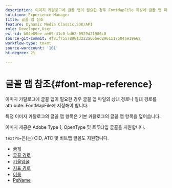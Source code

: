 ```yaml
---
description: 이미지 카탈로그에 글꼴 맵이 필요한 경우 FontMapFile 특성에 글꼴 맵 파일의 상대 경로나 절대 경로를 지정해야 합니다.
solution: Experience Manager
title: 글꼴 맵 참조
feature: Dynamic Media Classic,SDK/API
role: Developer,User
exl-id: b04e89ee-ae69-41c0-bd62-0929d21980c0
source-git-commit: 4f81f755789613222a66bed2961117604ae19e62
workflow-type: tm+mt
source-wordcount: '101'
ht-degree: 2%

---
```


# 글꼴 맵 참조{#font-map-reference}

이미지 카탈로그에 글꼴 맵이 필요한 경우 글꼴 맵 파일의 상대 경로나 절대 경로를 attribute::FontMapFile에 지정해야 합니다.

특정 이미지 카탈로그의 글꼴 맵 항목은 기본 카탈로그의 글꼴 맵 항목을 덮어씁니다.

이미지 제공은 Adobe Type 1, OpenType 및 트루타입 글꼴을 지원합니다.

`textPs=`은(는) CID, ATC 및 비트맵 글꼴도 지원합니다.

* [굵게](r-bold-font.md)
* [글꼴 경로](r-fontpath-font.md)
* [기울임꼴](r-italic-font.md)
* [지표 경로](r-metricspath-font.md)
* [이름](r-name-font.md)
* [PsName](r-psname-font.md)
